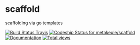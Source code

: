 # scaffold

scaffolding via go templates

[![Build Status Travis](https://secure.travis-ci.org/metakeule/scaffold.png)](http://travis-ci.org/metakeule/scaffold) [ ![Codeship Status for metakeule/scaffold](https://codeship.com/projects/a3ff6e30-79a2-0132-c0b1-5edf62375de9/status?branch=master)](https://codeship.com/projects/55943) [![Documentation](http://godoc.org/gopkg.in/metakeule/scaffold.v1?status.png)](http://godoc.org/gopkg.in/metakeule/scaffold.v1) [![Total views](https://sourcegraph.com/api/repos/github.com/metakeule/scaffold/counters/views.png)](https://sourcegraph.com/github.com/metakeule/scaffold)

